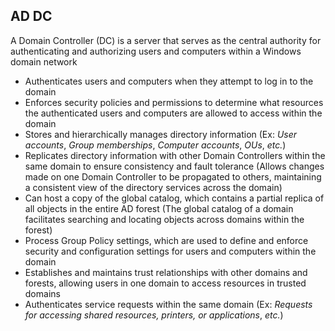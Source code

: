 ## AD DC

A Domain Controller (DC) is a server that serves as the central authority for authenticating and authorizing users and computers within a Windows domain network

* Authenticates users and computers when they attempt to log in to the domain
* Enforces security policies and permissions to determine what resources the authenticated users and computers are allowed to access within the domain
* Stores and hierarchically manages directory information (Ex: *User accounts*, *Group memberships*, *Computer accounts*, *OUs*, *etc.*)
* Replicates directory information with other Domain Controllers within the same domain to ensure consistency and fault tolerance (Allows changes made on one Domain Controller to be propagated to others, maintaining a consistent view of the directory services across the domain)
* Can host a copy of the global catalog, which contains a partial replica of all objects in the entire AD forest (The global catalog of a domain facilitates searching and locating objects across domains within the forest)
* Process Group Policy settings, which are used to define and enforce security and configuration settings for users and computers within the domain
* Establishes and maintains trust relationships with other domains and forests, allowing users in one domain to access resources in trusted domains
* Authenticates service requests within the same domain (Ex: *Requests for accessing shared resources, printers, or applications*, *etc.*)

